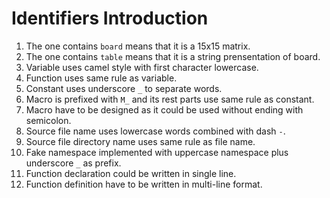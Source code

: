 # Identifiers Introduction
1. The one contains `board` means that it is a 15x15 matrix.
1. The one contains `table` means that it is a string prensentation of board.
1. Variable uses camel style with first character lowercase.
1. Function uses same rule as variable.
1. Constant uses underscore `_` to separate words.
1. Macro is prefixed with `M_` and its rest parts use same rule as constant.
1. Macro have to be designed as it could be used without ending with semicolon.
1. Source file name uses lowercase words combined with dash `-`.
1. Source file directory name uses same rule as file name.
1. Fake namespace implemented with uppercase namespace plus underscore `_` as prefix.
1. Function declaration could be written in single line.
2. Function definition have to be written in multi-line format.

